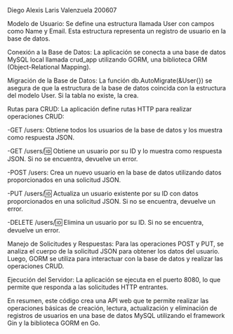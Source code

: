Diego Alexis Laris Valenzuela 200607

Modelo de Usuario:
Se define una estructura llamada User con campos como Name y Email. Esta estructura representa un registro de usuario en la base de datos.

Conexión a la Base de Datos:
La aplicación se conecta a una base de datos MySQL local llamada crud_app utilizando GORM, una biblioteca ORM (Object-Relational Mapping).

Migración de la Base de Datos:
La función db.AutoMigrate(&User{}) se asegura de que la estructura de la base de datos coincida con la estructura del modelo User. Si la tabla no existe, la crea.

Rutas para CRUD:
La aplicación define rutas HTTP para realizar operaciones CRUD:

-GET /users: Obtiene todos los usuarios de la base de datos y los muestra como respuesta JSON.

-GET /users/:id: Obtiene un usuario por su ID y lo muestra como respuesta JSON. Si no se encuentra, devuelve un error.

-POST /users: Crea un nuevo usuario en la base de datos utilizando datos proporcionados en una solicitud JSON.

-PUT /users/:id: Actualiza un usuario existente por su ID con datos proporcionados en una solicitud JSON. Si no se encuentra, devuelve un error.

-DELETE /users/:id: Elimina un usuario por su ID. Si no se encuentra, devuelve un error.

Manejo de Solicitudes y Respuestas:
Para las operaciones POST y PUT, se analiza el cuerpo de la solicitud JSON para obtener los datos del usuario. Luego, GORM se utiliza para interactuar con la base de datos y realizar las operaciones CRUD.

Ejecución del Servidor:
La aplicación se ejecuta en el puerto 8080, lo que permite que responda a las solicitudes HTTP entrantes.

En resumen, este código crea una API web que te permite realizar las operaciones básicas de creación, lectura, actualización y eliminación de registros de usuarios en una base de datos MySQL utilizando el framework Gin y la biblioteca GORM en Go.